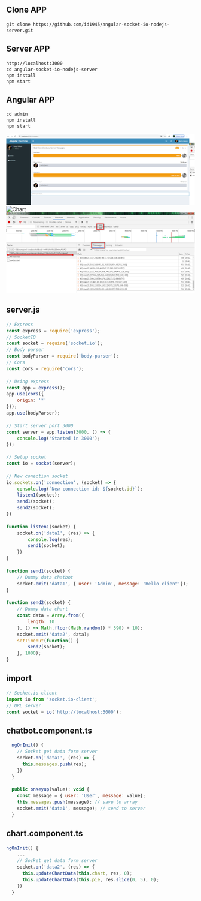 ## Clone APP
```
git clone https://github.com/id1945/angular-socket-io-nodejs-server.git
```

## Server APP
```
http://localhost:3000
cd angular-socket-io-nodejs-server
npm install
npm start
```

## Angular APP
```
cd admin
npm install
npm start
```

![Chatbot](https://raw.githubusercontent.com/id1945/angular-socket-io-nodejs-server/master/admin/src/assets/images/2020-01-05_204110.png "Chatbot")
![Chart](https://github.com/id1945/angular-socket-io-nodejs-server/blob/master/admin/src/assets/images/Video_2020-01-05_203438_(new).gif "Chart")
![Console](https://raw.githubusercontent.com/id1945/angular-socket-io-nodejs-server/master/admin/src/assets/images/2020-01-05_204256.png "Console")

## server.js
````javascript
// Express
const express = require('express');
// SocketIO
const socket = require('socket.io');
// Body parser
const bodyParser = require('body-parser');
// Cors
const cors = require('cors');

// Using express
const app = express();
app.use(cors({
    origin: '*'
}));
app.use(bodyParser);

// Start server port 3000
const server = app.listen(3000, () => {
    console.log('Started in 3000');
});

// Setup socket
const io = socket(server);

// New conection socket
io.sockets.on('connection', (socket) => {
    console.log(`New connection id: ${socket.id}`);
    listen1(socket);
    send1(socket);
    send2(socket);
})

function listen1(socket) {
    socket.on('data1', (res) => {
        console.log(res);
        send1(socket);
    })
}

function send1(socket) {
    // Dummy data chatbot
    socket.emit('data1', { user: 'Admin', message: 'Hello client'});
}

function send2(socket) {
    // Dummy data chart
    const data = Array.from({
        length: 10
    }, () => Math.floor(Math.random() * 590) + 10);
    socket.emit('data2', data);
    setTimeout(function() {
        send2(socket);
    }, 1000);
}
````

## import
````javascript
// Socket.io-client
import io from 'socket.io-client';
// URL server
const socket = io('http://localhost:3000');
````

## chatbot.component.ts
````javascript
  ngOnInit() {
    // Socket get data form server
    socket.on('data1', (res) => {
      this.messages.push(res);
    })
  }

  public onKeyup(value): void {
    const message = { user: 'User', message: value};
    this.messages.push(message); // save to array
    socket.emit('data1', message); // send to server
  }
````

## chart.component.ts
````javascript
ngOnInit() {
    ...
    // Socket get data form server
    socket.on('data2', (res) => {
      this.updateChartData(this.chart, res, 0);
      this.updateChartData(this.pie, res.slice(0, 5), 0);
    })
  }
````